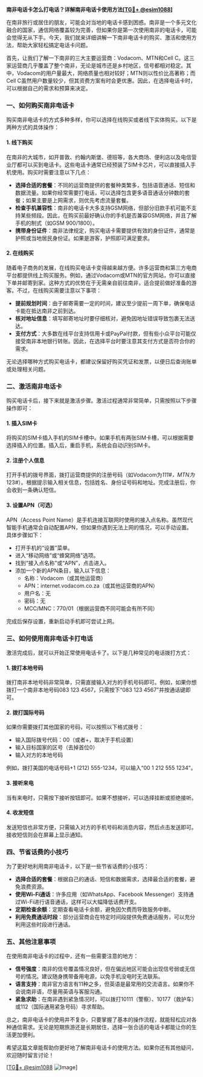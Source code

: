 **南非电话卡怎么打电话？详解南非电话卡使用方法[[TG💪+ @esim1088](https://t.me/s/esim1088)]**

在南非旅行或居住的朋友，可能会对当地的电话卡感到困惑。南非是一个多元文化融合的国家，通信网络覆盖较为完善，但如果你是第一次使用南非的电话卡，可能会觉得无从下手。今天，我们就来详细讲解一下南非电话卡的购买、激活和使用方法，帮助大家轻松搞定电话卡问题。

首先，让我们了解一下南非的三大主要运营商：Vodacom、MTN和Cell C。这三家运营商几乎覆盖了整个南非，无论是城市还是乡村地区，信号都相对稳定。其中，Vodacom的用户量最大，网络质量也相对较好；MTN则以性价比高著称；而Cell C虽然用户数量较少，但其资费方案有时会更优惠。因此，在选择电话卡时，可以根据自己的需求和预算来决定。

### **一、如何购买南非电话卡**

购买南非电话卡的方式多种多样，你可以选择在线购买或者线下实体购买。以下是两种方式的具体操作：

#### **1. 线下购买**
在南非的大城市，如开普敦、约翰内斯堡、德班等，各大商场、便利店以及电信营业厅都可以买到电话卡。这些电话卡通常已经预装了SIM卡芯片，可以直接插入手机使用。购买时需要注意以下几点：

- **选择合适的套餐**：不同的运营商提供的套餐种类繁多，包括语音通话、短信和数据流量。如果你经常需要打电话，可以选择包含更多语音通话分钟数的套餐；如果主要是上网需求，则优先考虑流量套餐。
- **检查手机兼容性**：南非的电话卡大多支持GSM网络，但部分旧款手机可能不支持某些频段。因此，在购买前最好确认你的手机是否兼容GSM网络，并且了解手机的制式（如GSM 900/1800）。
- **携带身份证件**：南非法律规定，购买电话卡需要提供有效的身份证件，通常是护照或当地居民身份证。如果是游客，护照即可满足要求。

#### **2. 在线购买**
随着电子商务的发展，在线购买电话卡变得越来越方便。许多运营商和第三方电商平台都提供线上购买服务。例如，通过Vodacom或MTN的官方网站，你可以直接下单并邮寄到家。这种方式的优势在于无需亲自前往南非，适合提前做好准备的游客。不过，在线购买需要注意以下事项：

- **提前规划时间**：由于邮寄需要一定的时间，建议至少提前一周下单，确保电话卡能在抵达南非之前到达。
- **核对地址信息**：填写邮寄地址时要仔细核对，避免因地址错误导致包裹无法送达。
- **支付方式**：大多数在线平台支持信用卡或PayPal付款，但有些小众平台可能仅接受南非本地银行转账。因此，在选择平台时要注意其支付方式是否符合你的需求。

无论选择哪种方式购买电话卡，都建议保留好购买凭证和发票，以便日后查询账单或处理相关问题。

### **二、激活南非电话卡**

购买电话卡后，接下来就是激活步骤。激活过程通常非常简单，只需按照以下步骤操作即可：

#### **1. 插入SIM卡**
将购买的SIM卡插入手机的SIM卡槽中。如果手机有两张SIM卡槽，可以根据需要选择插入的位置。插入后，重启手机，系统会自动识别SIM卡。

#### **2. 注册个人信息**
打开手机的拨号界面，拨打运营商提供的注册号码（如Vodacom为*111#，MTN为*123#）。根据提示输入相关信息，包括姓名、身份证号码和地址。完成注册后，你会收到一条确认短信。

#### **3. 设置APN（可选）**
APN（Access Point Name）是手机连接互联网时使用的接入点名称。虽然现代智能手机通常会自动配置APN，但如果你遇到无法上网的情况，可以手动设置。具体步骤如下：

- 打开手机的“设置”菜单。
- 进入“移动网络”或“蜂窝网络”选项。
- 找到“接入点名称”或“APN”，点击进入。
- 添加一个新的APN条目，输入以下信息：
  - 名称：Vodacom（或其他运营商）
  - APN：internet.vodacom.co.za（或其他运营商的APN）
  - 用户名：无
  - 密码：无
  - MCC/MNC：770/01（根据运营商不同可能会有所不同）

完成后保存设置，重新启动手机即可尝试上网。

### **三、如何使用南非电话卡打电话**

激活完成后，就可以开始正常使用电话卡了。以下是几种常见的电话拨打方式：

#### **1. 拨打本地号码**
拨打南非本地号码非常简单，只需直接输入对方的手机号码即可。例如，如果你想拨打一个南非本地号码083 123 4567，只需按下“083 123 4567”并按通话键即可。

#### **2. 拨打国际号码**
如果你需要拨打其他国家的号码，可以按照以下格式拨号：

- 输入国际拨号代码：00（或者+，取决于手机设置）
- 输入目标国家的区号（去掉首位0）
- 输入对方的本地号码

例如，拨打美国的电话号码+1 (212) 555-1234，可以输入“00 1 212 555 1234”。

#### **3. 接听来电**
当有来电时，只需按下接听按钮即可。如果不想接听，可以选择挂断或拒绝接听。

#### **4. 收发短信**
发送短信也非常方便，只需输入对方的手机号码和消息内容，然后点击发送即可。接收短信则会在屏幕上显示通知。

### **四、节省话费的小技巧**

为了更好地利用南非电话卡，以下是一些节省话费的小技巧：

- **选择合适的套餐**：根据自己的通话、短信和数据需求，选择最合适的套餐，避免浪费资源。
- **使用Wi-Fi通话**：许多应用（如WhatsApp、Facebook Messenger）支持通过Wi-Fi进行语音通话，这样可以大幅降低话费开支。
- **定期检查余额**：定期查看电话卡余额，避免因欠费而导致服务中断。
- **利用免费通话时段**：部分运营商会在特定时间段提供免费通话服务，可以充分利用这些时段进行通话。

### **五、其他注意事项**

在使用南非电话卡的过程中，还有一些需要注意的地方：

- **信号强度**：南非的信号覆盖情况良好，但在偏远地区可能会出现信号弱或无信号的情况。建议随身携带备用电源，以免手机没电时无法联系。
- **语言支持**：南非官方语言有11种之多，但英语是最常用的交流语言。如果你不会说南非语，尽量用英语与客服沟通。
- **紧急求助**：在南非遇到紧急情况时，可以拨打10111（警察）、10177（救护车）或112（国际通用紧急号码）寻求帮助。

总之，南非电话卡的使用并不复杂，只要掌握了基本的操作流程，就能轻松应对各种通信需求。无论是短期旅游还是长期居住，选择一张合适的电话卡都能让你的生活更加便利。

希望这篇文章能帮助你更好地了解南非电话卡的使用方法。如果你还有其他疑问，欢迎随时留言讨论！

[[TG💪+ @esim1088](https://t.me/s/esim1088) ![Image](https://i.postimg.cc/4NQfJmqS/Snipaste-2025-05-13-00-14-12.png)]
